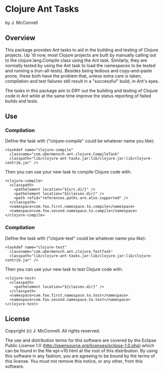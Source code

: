 # Clojure Ant Tasks

by J. McConnell

## Overview

This package provides Ant tasks to aid in the building and testing of
Clojure projects. Up 'til now, most Clojure projects are built by manually
calling out to the clojure.lang.Compile class using the <java> Ant task.
Similarly, they are normally tested by using the <java> Ant task to
load the namespaces to be tested and running a (run-all-tests). Besides
being tedious and copy-and-paste prone, these both have the problem that,
unless extra care is taken, compilation and test failures still result in
a "successful" build, in Ant's eyes.

The tasks in this package aim to DRY out the building and testing of Clojure
code in Ant while at the same time improve the status reporting of failed
builds and tests.

## Use

### Compilation

Define the task with ("clojure-compile" could be whatever name you like):

    <taskdef name="clojure-compile"
      classname="com.ubermensch.ant.clojure.CompileTask"
      classpath="lib/clojure-ant-tasks.jar:lib/clojure.jar:lib/clojure-contrib.jar" />

Then you can use your new task to compile Clojure code with:

    <clojure-compile>
      <classpath>
        <pathelement location="${src.dir}" />
        <pathelement location="${classes.dir}" />
        <path refid="references.paths.are.also.supported" />
      </classpath>
      <namespace>com.foo.first.namespace.to.compile</namespace>
      <namespace>com.foo.second.namespace.to.compile</namespace>
    </clojure-compile>

### Compilation

Define the task with ("clojure-test" could be whatever name you like):

    <taskdef name="clojure-test"
      classname="com.ubermensch.ant.clojure.TestTask"
      classpath="lib/clojure-ant-tasks.jar:lib/clojure.jar:lib/clojure-contrib.jar" />

Then you can use your new task to test Clojure code with:

    <clojure-test>
      <classpath>
        <pathelement location="${classes.dir}" />
      </classpath>
      <namespace>com.foo.first.namespace.to.test</namespace>
      <namespace>com.foo.second.namespace.to.test</namespace>
    </clojure-test>

## License

Copyright (c) J. McConnell. All rights reserved.

The use and distribution terms for this software are covered by the
Eclipse Public License 1.0 (http://opensource.org/licenses/eclipse-1.0.php)
which can be found in the file epl-v10.html at the root of this distribution.
By using this software in any fashion, you are agreeing to be bound by the
terms of this license.  You must not remove this notice, or any other, from
this software.
